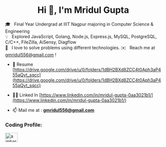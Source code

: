 <h1 align="center">Hi 👋, I'm Mridul Gupta</h1>

🎓 &nbsp; Final Year Undergrad at IIIT Nagpur majoring in Computer Science & Engineering\
💡 &nbsp; Explored JavaScript, Golang, Node.js, Express.js, MySQL, PostgreSQL, C/C++, FileZilla, AiSensy, Diagflow\
🌱 &nbsp; I love to solve problems using different technologies.
✉️ &nbsp; Reach me at gmridul556@gmail.com !

- 📄 Resume [https://drive.google.com/drive/u/0/folders/1dBH2BXd8ZCC4t0Aph3aP455aQyt_sqcc](https://drive.google.com/drive/u/0/folders/1dBH2BXd8ZCC4t0Aph3aP455aQyt_sqcc)

- 👨‍💻 Linked In [https://www.linkedin.com/in/mridul-gupta-0aa3021b1/](https://www.linkedin.com/in/mridul-gupta-0aa3021b1/)

- 📫 Mail me at : **gmridul556@gmail.com**

<h3 align="left">Coding Profile:</h3>
<p align="left">

<a href="https://www.leetcode.com/ambarsariya_mg" target="blank"><img align="center" src="https://raw.githubusercontent.com/rahuldkjain/github-profile-readme-generator/master/src/images/icons/Social/leet-code.svg" alt="ambarsariya_mg" height="30" width="40" /></a>

</p>



